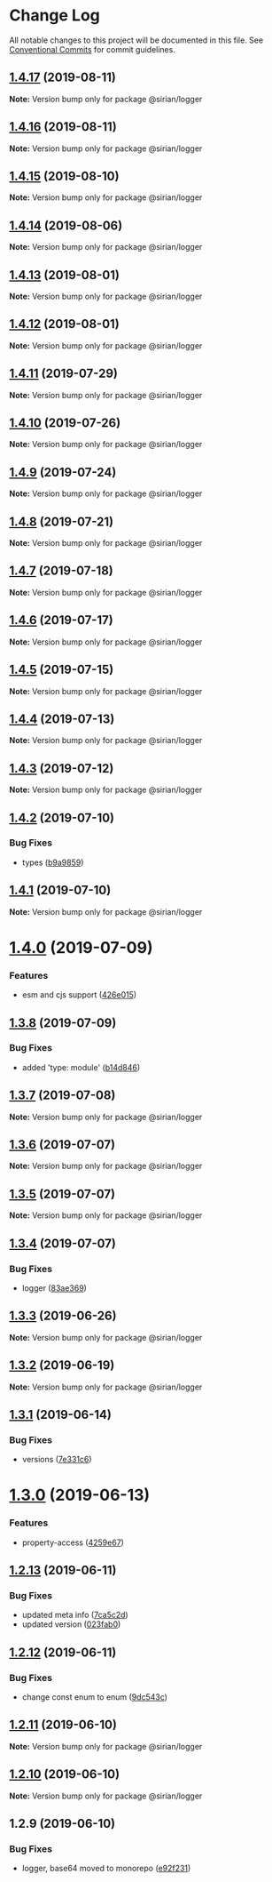 # Change Log

All notable changes to this project will be documented in this file.
See [Conventional Commits](https://conventionalcommits.org) for commit guidelines.

## [1.4.17](https://github.com/sirian/js/compare/@sirian/logger@1.4.16...@sirian/logger@1.4.17) (2019-08-11)

**Note:** Version bump only for package @sirian/logger





## [1.4.16](https://github.com/sirian/js/compare/@sirian/logger@1.4.15...@sirian/logger@1.4.16) (2019-08-11)

**Note:** Version bump only for package @sirian/logger





## [1.4.15](https://github.com/sirian/js/compare/@sirian/logger@1.4.14...@sirian/logger@1.4.15) (2019-08-10)

**Note:** Version bump only for package @sirian/logger





## [1.4.14](https://github.com/sirian/js/compare/@sirian/logger@1.4.13...@sirian/logger@1.4.14) (2019-08-06)

**Note:** Version bump only for package @sirian/logger





## [1.4.13](https://github.com/sirian/js/compare/@sirian/logger@1.4.12...@sirian/logger@1.4.13) (2019-08-01)

**Note:** Version bump only for package @sirian/logger





## [1.4.12](https://github.com/sirian/js/compare/@sirian/logger@1.4.11...@sirian/logger@1.4.12) (2019-08-01)

**Note:** Version bump only for package @sirian/logger





## [1.4.11](https://github.com/sirian/js/compare/@sirian/logger@1.4.10...@sirian/logger@1.4.11) (2019-07-29)

**Note:** Version bump only for package @sirian/logger





## [1.4.10](https://github.com/sirian/js/compare/@sirian/logger@1.4.9...@sirian/logger@1.4.10) (2019-07-26)

**Note:** Version bump only for package @sirian/logger





## [1.4.9](https://github.com/sirian/js/compare/@sirian/logger@1.4.8...@sirian/logger@1.4.9) (2019-07-24)

**Note:** Version bump only for package @sirian/logger





## [1.4.8](https://github.com/sirian/js/compare/@sirian/logger@1.4.7...@sirian/logger@1.4.8) (2019-07-21)

**Note:** Version bump only for package @sirian/logger





## [1.4.7](https://github.com/sirian/js/compare/@sirian/logger@1.4.6...@sirian/logger@1.4.7) (2019-07-18)

**Note:** Version bump only for package @sirian/logger





## [1.4.6](https://github.com/sirian/js/compare/@sirian/logger@1.4.5...@sirian/logger@1.4.6) (2019-07-17)

**Note:** Version bump only for package @sirian/logger





## [1.4.5](https://github.com/sirian/js/compare/@sirian/logger@1.4.4...@sirian/logger@1.4.5) (2019-07-15)

**Note:** Version bump only for package @sirian/logger





## [1.4.4](https://github.com/sirian/js/compare/@sirian/logger@1.4.3...@sirian/logger@1.4.4) (2019-07-13)

**Note:** Version bump only for package @sirian/logger





## [1.4.3](https://github.com/sirian/js/compare/@sirian/logger@1.4.2...@sirian/logger@1.4.3) (2019-07-12)

**Note:** Version bump only for package @sirian/logger





## [1.4.2](https://github.com/sirian/js/compare/@sirian/logger@1.4.1...@sirian/logger@1.4.2) (2019-07-10)


### Bug Fixes

* types ([b9a9859](https://github.com/sirian/js/commit/b9a9859))





## [1.4.1](https://github.com/sirian/js/compare/@sirian/logger@1.4.0...@sirian/logger@1.4.1) (2019-07-10)

**Note:** Version bump only for package @sirian/logger





# [1.4.0](https://github.com/sirian/js/compare/@sirian/logger@1.3.8...@sirian/logger@1.4.0) (2019-07-09)


### Features

* esm and cjs support ([426e015](https://github.com/sirian/js/commit/426e015))





## [1.3.8](https://github.com/sirian/js/compare/@sirian/logger@1.3.7...@sirian/logger@1.3.8) (2019-07-09)


### Bug Fixes

* added 'type: module' ([b14d846](https://github.com/sirian/js/commit/b14d846))





## [1.3.7](https://github.com/sirian/js/compare/@sirian/logger@1.3.6...@sirian/logger@1.3.7) (2019-07-08)

**Note:** Version bump only for package @sirian/logger





## [1.3.6](https://github.com/sirian/js/compare/@sirian/logger@1.3.5...@sirian/logger@1.3.6) (2019-07-07)

**Note:** Version bump only for package @sirian/logger





## [1.3.5](https://github.com/sirian/js/compare/@sirian/logger@1.3.4...@sirian/logger@1.3.5) (2019-07-07)

**Note:** Version bump only for package @sirian/logger





## [1.3.4](https://github.com/sirian/js/compare/@sirian/logger@1.3.3...@sirian/logger@1.3.4) (2019-07-07)


### Bug Fixes

* logger ([83ae369](https://github.com/sirian/js/commit/83ae369))





## [1.3.3](https://github.com/sirian/js/compare/@sirian/logger@1.3.2...@sirian/logger@1.3.3) (2019-06-26)

**Note:** Version bump only for package @sirian/logger





## [1.3.2](https://github.com/sirian/js/compare/@sirian/logger@1.3.1...@sirian/logger@1.3.2) (2019-06-19)

**Note:** Version bump only for package @sirian/logger





## [1.3.1](https://github.com/sirian/js/compare/@sirian/logger@1.3.0...@sirian/logger@1.3.1) (2019-06-14)


### Bug Fixes

* versions ([7e331c6](https://github.com/sirian/js/commit/7e331c6))





# [1.3.0](https://github.com/sirian/js/compare/@sirian/logger@1.2.13...@sirian/logger@1.3.0) (2019-06-13)


### Features

* property-access ([4259e67](https://github.com/sirian/js/commit/4259e67))





## [1.2.13](https://github.com/sirian/js/compare/@sirian/logger@1.2.12...@sirian/logger@1.2.13) (2019-06-11)


### Bug Fixes

* updated meta info ([7ca5c2d](https://github.com/sirian/js/commit/7ca5c2d))
* updated version ([023fab0](https://github.com/sirian/js/commit/023fab0))





## [1.2.12](https://github.com/sirian/js/compare/@sirian/logger@1.2.11...@sirian/logger@1.2.12) (2019-06-11)


### Bug Fixes

* change const enum to enum ([9dc543c](https://github.com/sirian/js/commit/9dc543c))





## [1.2.11](https://github.com/sirian/js/compare/@sirian/logger@1.2.10...@sirian/logger@1.2.11) (2019-06-10)

**Note:** Version bump only for package @sirian/logger





## [1.2.10](https://github.com/sirian/js/compare/@sirian/logger@1.2.9...@sirian/logger@1.2.10) (2019-06-10)

**Note:** Version bump only for package @sirian/logger





## 1.2.9 (2019-06-10)


### Bug Fixes

* logger, base64 moved to monorepo ([e92f231](https://github.com/sirian/js/commit/e92f231))
